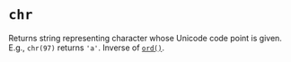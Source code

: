 # `chr`

Returns string representing character whose Unicode code point is given. E.g., `chr(97)` returns `'a'`. Inverse of [`ord()`](ord.md).
